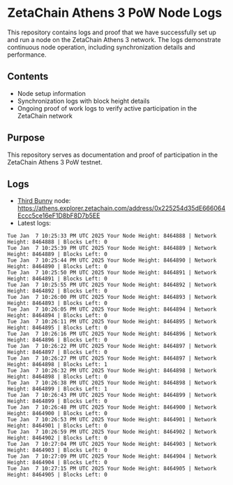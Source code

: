 # ZetaChain Athens 3 PoW Node Logs
This repository contains logs and proof that we have successfully set up and run a node on the ZetaChain Athens 3 network. The logs demonstrate continuous node operation, including synchronization details and performance.

## Contents
- Node setup information
- Synchronization logs with block height details
- Ongoing proof of work logs to verify active participation in the ZetaChain network

## Purpose
This repository serves as documentation and proof of participation in the ZetaChain Athens 3 PoW testnet.

## Logs

- [Third Bunny](https://thirdbunny.xyz/) node: https://athens.explorer.zetachain.com/address/0x225254d35dE666064Eccc5ce16eF1D8bF8D7b5EE
- Latest logs:
```
Tue Jan  7 10:25:33 PM UTC 2025 Your Node Height: 8464888 | Network Height: 8464888 | Blocks Left: 0
Tue Jan  7 10:25:39 PM UTC 2025 Your Node Height: 8464889 | Network Height: 8464889 | Blocks Left: 0
Tue Jan  7 10:25:44 PM UTC 2025 Your Node Height: 8464890 | Network Height: 8464890 | Blocks Left: 0
Tue Jan  7 10:25:50 PM UTC 2025 Your Node Height: 8464891 | Network Height: 8464891 | Blocks Left: 0
Tue Jan  7 10:25:55 PM UTC 2025 Your Node Height: 8464892 | Network Height: 8464892 | Blocks Left: 0
Tue Jan  7 10:26:00 PM UTC 2025 Your Node Height: 8464893 | Network Height: 8464893 | Blocks Left: 0
Tue Jan  7 10:26:05 PM UTC 2025 Your Node Height: 8464894 | Network Height: 8464894 | Blocks Left: 0
Tue Jan  7 10:26:11 PM UTC 2025 Your Node Height: 8464895 | Network Height: 8464895 | Blocks Left: 0
Tue Jan  7 10:26:16 PM UTC 2025 Your Node Height: 8464896 | Network Height: 8464896 | Blocks Left: 0
Tue Jan  7 10:26:22 PM UTC 2025 Your Node Height: 8464897 | Network Height: 8464897 | Blocks Left: 0
Tue Jan  7 10:26:27 PM UTC 2025 Your Node Height: 8464897 | Network Height: 8464898 | Blocks Left: 1
Tue Jan  7 10:26:32 PM UTC 2025 Your Node Height: 8464898 | Network Height: 8464898 | Blocks Left: 0
Tue Jan  7 10:26:38 PM UTC 2025 Your Node Height: 8464898 | Network Height: 8464899 | Blocks Left: 1
Tue Jan  7 10:26:43 PM UTC 2025 Your Node Height: 8464899 | Network Height: 8464899 | Blocks Left: 0
Tue Jan  7 10:26:48 PM UTC 2025 Your Node Height: 8464900 | Network Height: 8464900 | Blocks Left: 0
Tue Jan  7 10:26:53 PM UTC 2025 Your Node Height: 8464901 | Network Height: 8464901 | Blocks Left: 0
Tue Jan  7 10:26:59 PM UTC 2025 Your Node Height: 8464902 | Network Height: 8464902 | Blocks Left: 0
Tue Jan  7 10:27:04 PM UTC 2025 Your Node Height: 8464903 | Network Height: 8464903 | Blocks Left: 0
Tue Jan  7 10:27:09 PM UTC 2025 Your Node Height: 8464904 | Network Height: 8464904 | Blocks Left: 0
Tue Jan  7 10:27:15 PM UTC 2025 Your Node Height: 8464905 | Network Height: 8464905 | Blocks Left: 0
```
